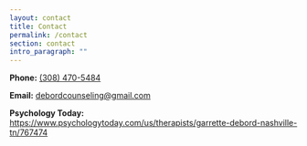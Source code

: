 ```yaml
---
layout: contact
title: Contact
permalink: /contact
section: contact
intro_paragraph: ""
---
```

**Phone:** [](tel:+1-308-470-5484)[(308) 470-5484](tel:+1-308-470-5484)

**Email:** debordcounseling@gmail.com

**Psychology Today:** https://www.psychologytoday.com/us/therapists/garrette-debord-nashville-tn/767474